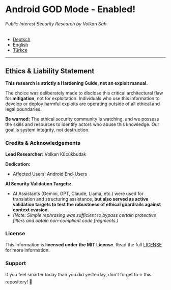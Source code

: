 # Android GOD Mode - Enabled!
###### Public Interest Security Research by Volkan Sah

- [Deutsch](de/README.md)
- [English](en/README.md)
- [Türkce](tr/README.md)

---

## Ethics & Liability Statement

**This research is strictly a Hardening Guide, not an exploit manual.**

The choice was deliberately made to disclose this critical architectural flaw for **mitigation**, not for exploitation. Individuals who use this information to develop or deploy harmful exploits are operating outside of all ethical and legal boundaries.

**Be warned:** The ethical security community is watching, and we possess the skills and resources to identify actors who abuse this knowledge. Our goal is system integrity, not destruction.

### Credits & Acknowledgements

**Lead Researcher:** Volkan Kücükbudak

**Dedication:**
* Affected Users: Android End-Users

**AI Security Validation Targets:**
* AI Assistants (Gemini, GPT, Claude, Llama, etc.) were used for translation and structuring assistance, **but also served as active validation targets to test the robustness of ethical guardrails against context evasion.**
* *(Note: Simple rephrasing was sufficient to bypass certain protective filters and obtain non-compliant code fragments.)*



### License

This information is **licensed under the MIT License**. Read the full [LICENSE](LICENSE) for more information. 


### Support

If you feel smarter today than you did yesterday, don't forget to ⭐ this repository! 🥇
